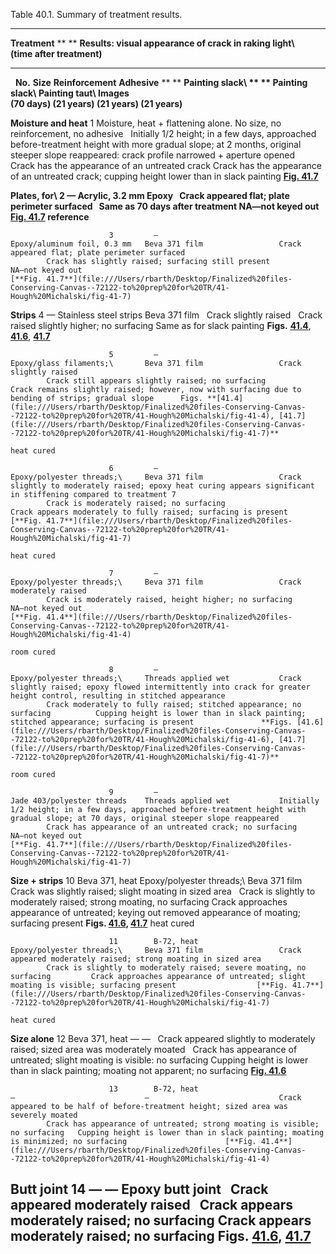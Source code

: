 Table 40.1. Summary of treatment results.

  -----------------------------------------------------------------------------------------------------------------------------------------------------------------------------------------------------------------------------------------------------------------------------------------------------------------------------------------------------------------------------------------------------------------------------------------------------------------------------------------------------------------------------------------------------------------------------------------------------------------------------------------------------------------------------------------------------------------------------------------------------------------------------------------------------------------------------------------------------------------------------------------------------------------------------------------------------------------------------------------------------
  **Treatment**                                                                                                                                                     ** **   **Results: visual appearance of crack in raking light\                                                                                                                                                                                                                                                                                                                                   
                                                                                                                                                                            (time after treatment)**                                                                                                                                                                                                                                                                                                                                                                 
  ----------------------- --------- --------------------------------------------------------------------------- ----------------------------- --------------------- ------- ------------------------------------------------------------------------------------------------------------------------------------------------------------------------------------------- ------- ---------------------------------------------------------------------------- ------------------------------------------------------------------------------------------------------- ----------------------------------------------------------------------------------------------------------------------------------------------------------------------------------------------------------------------------------------------------------------------------------------------------------------------------------------------------------------------------------------------------------------------------------
                                                                                                                                                                                                                                                                                                                                                                                                                                                                                                                                                                     

                          **No.**   **Size**                                                                    **Reinforcement**             **Adhesive**          ** **   **Painting slack\                                                                                                                                                                           ** **   **Painting slack\                                                            **Painting taut\                                                                                        **Images\
                                                                                                                                                                            (70 days)**                                                                                                                                                                                         (21 years)**                                                                 (21 years)**                                                                                            (21 years)**

  **Moisture and heat**   1         Moisture, heat + flattening alone. No size, no reinforcement, no adhesive                                                               Initially 1/2 height; in a few days, approached before-treatment height with more gradual slope; at 2 months, original steeper slope reappeared: crack profile narrowed + aperture opened           Crack has the appearance of an untreated crack                               Crack has the appearance of an untreated crack; cupping height lower than in slack painting             [**Fig. 41.7**](file:///Users/rbarth/Desktop/Finalized%20files-Conserving-Canvas--72122-to%20prep%20for%20TR/41-Hough%20Michalski/fig-41-7)

  **Plates, for\          2         —                                                                           Acrylic, 3.2 mm               Epoxy                         Crack appeared flat; plate perimeter surfaced                                                                                                                                                       Same as 70 days after treatment                                              NA—not keyed out                                                                                        [**Fig. 41.7**](file:///Users/rbarth/Desktop/Finalized%20files-Conserving-Canvas--72122-to%20prep%20for%20TR/41-Hough%20Michalski/fig-41-7)
  reference**                                                                                                                                                                                                                                                                                                                                                                                                                                                                                                                                                        

                          3         —                                                                           Epoxy/aluminum foil, 0.3 mm   Beva 371 film                 Crack appeared flat; plate perimeter surfaced                                                                                                                                                       Crack has slightly raised; surfacing still present                           NA—not keyed out                                                                                        [**Fig. 41.7**](file:///Users/rbarth/Desktop/Finalized%20files-Conserving-Canvas--72122-to%20prep%20for%20TR/41-Hough%20Michalski/fig-41-7)

  **Strips**              4         —                                                                           Stainless steel strips        Beva 371 film                 Crack slightly raised                                                                                                                                                                               Crack raised slightly higher; no surfacing                                   Same as for slack painting                                                                              **Figs.** [**41.4**](file:///Users/rbarth/Desktop/Finalized%20files-Conserving-Canvas--72122-to%20prep%20for%20TR/41-Hough%20Michalski/fig-41-4), [**41.6**](file:///Users/rbarth/Desktop/Finalized%20files-Conserving-Canvas--72122-to%20prep%20for%20TR/41-Hough%20Michalski/fig-41-6), [**41.7**](file:///Users/rbarth/Desktop/Finalized%20files-Conserving-Canvas--72122-to%20prep%20for%20TR/41-Hough%20Michalski/fig-41-7)

                          5         —                                                                           Epoxy/glass filaments;\       Beva 371 film                 Crack slightly raised                                                                                                                                                                               Crack still appears slightly raised; no surfacing                            Crack remains slightly raised; however, now with surfacing due to bending of strips; gradual slope      Figs. **[41.4](file:///Users/rbarth/Desktop/Finalized%20files-Conserving-Canvas--72122-to%20prep%20for%20TR/41-Hough%20Michalski/fig-41-4), [41.7](file:///Users/rbarth/Desktop/Finalized%20files-Conserving-Canvas--72122-to%20prep%20for%20TR/41-Hough%20Michalski/fig-41-7)**
                                                                                                                heat cured                                                                                                                                                                                                                                                                                                                                                                                                                                           

                          6         —                                                                           Epoxy/polyester threads;\     Beva 371 film                 Crack slightly to moderately raised; epoxy heat curing appears significant in stiffening compared to treatment 7                                                                                    Crack is moderately raised; no surfacing                                     Crack appears moderately to fully raised; surfacing is present                                          [**Fig. 41.7**](file:///Users/rbarth/Desktop/Finalized%20files-Conserving-Canvas--72122-to%20prep%20for%20TR/41-Hough%20Michalski/fig-41-7)
                                                                                                                heat cured                                                                                                                                                                                                                                                                                                                                                                                                                                           

                          7         —                                                                           Epoxy/polyester threads;\     Beva 371 film                 Crack moderately raised                                                                                                                                                                             Crack is moderately raised, height higher; no surfacing                      NA—not keyed out                                                                                        [**Fig. 41.4**](file:///Users/rbarth/Desktop/Finalized%20files-Conserving-Canvas--72122-to%20prep%20for%20TR/41-Hough%20Michalski/fig-41-4)
                                                                                                                room cured                                                                                                                                                                                                                                                                                                                                                                                                                                           

                          8         —                                                                           Epoxy/polyester threads;\     Threads applied wet           Crack slightly raised; epoxy flowed intermittently into crack for greater height control, resulting in stitched appearance                                                                          Crack moderately to fully raised; stitched appearance; no surfacing          Cupping height is lower than in slack painting; stitched appearance; surfacing is present               **Figs. [41.6](file:///Users/rbarth/Desktop/Finalized%20files-Conserving-Canvas--72122-to%20prep%20for%20TR/41-Hough%20Michalski/fig-41-6), [41.7](file:///Users/rbarth/Desktop/Finalized%20files-Conserving-Canvas--72122-to%20prep%20for%20TR/41-Hough%20Michalski/fig-41-7)**
                                                                                                                room cured                                                                                                                                                                                                                                                                                                                                                                                                                                           

                          9         —                                                                           Jade 403/polyester threads    Threads applied wet           Initially 1/2 height; in a few days, approached before-treatment height with gradual slope; at 70 days, original steeper slope reappeared                                                           Crack has appearance of an untreated crack; no surfacing                     NA—not keyed out                                                                                        [**Fig. 41.7**](file:///Users/rbarth/Desktop/Finalized%20files-Conserving-Canvas--72122-to%20prep%20for%20TR/41-Hough%20Michalski/fig-41-7)

  **Size + strips**       10        Beva 371, heat                                                              Epoxy/polyester threads;\     Beva 371 film                 Crack was slightly raised; slight moating in sized area                                                                                                                                             Crack is slightly to moderately raised; strong moating, no surfacing         Crack approaches appearance of untreated; keying out removed appearance of moating; surfacing present   **Figs. [41.6](file:///Users/rbarth/Desktop/Finalized%20files-Conserving-Canvas--72122-to%20prep%20for%20TR/41-Hough%20Michalski/fig-41-6), [41.7](file:///Users/rbarth/Desktop/Finalized%20files-Conserving-Canvas--72122-to%20prep%20for%20TR/41-Hough%20Michalski/fig-41-7)**
                                                                                                                heat cured                                                                                                                                                                                                                                                                                                                                                                                                                                           

                          11        B-72, heat                                                                  Epoxy/polyester threads;\     Beva 371 film                 Crack appeared moderately raised; strong moating in sized area                                                                                                                                      Crack is slightly to moderately raised; severe moating, no surfacing         Crack approaches appearance of untreated; slight moating is visible; surfacing present                  [**Fig. 41.7**](file:///Users/rbarth/Desktop/Finalized%20files-Conserving-Canvas--72122-to%20prep%20for%20TR/41-Hough%20Michalski/fig-41-7)
                                                                                                                heat cured                                                                                                                                                                                                                                                                                                                                                                                                                                           

  **Size alone**          12        Beva 371, heat                                                              —                             —                             Crack appeared slightly to moderately raised; sized area was moderately moated                                                                                                                      Crack has appearance of untreated; slight moating is visible: no surfacing   Cupping height is lower than in slack painting; moating not apparent; no surfacing                      [**Fig. 41.6**](file:///Users/rbarth/Desktop/Finalized%20files-Conserving-Canvas--72122-to%20prep%20for%20TR/41-Hough%20Michalski/fig-41-6)

                          13        B-72, heat                                                                  —                             —                             Crack appeared to be half of before-treatment height; sized area was severely moated                                                                                                                Crack has appearance of untreated; strong moating is visible; no surfacing   Cupping height is lower than in slack painting; moating is minimized; no surfacing                      [**Fig. 41.4**](file:///Users/rbarth/Desktop/Finalized%20files-Conserving-Canvas--72122-to%20prep%20for%20TR/41-Hough%20Michalski/fig-41-4)

  **Butt joint**          14        —                                                                           —                             Epoxy butt joint              Crack appeared moderately raised                                                                                                                                                                    Crack appears moderately raised; no surfacing                                Crack appears moderately raised; no surfacing                                                           **Figs. [41.6](file:///Users/rbarth/Desktop/Finalized%20files-Conserving-Canvas--72122-to%20prep%20for%20TR/41-Hough%20Michalski/fig-41-6), [41.7](file:///Users/rbarth/Desktop/Finalized%20files-Conserving-Canvas--72122-to%20prep%20for%20TR/41-Hough%20Michalski/fig-41-7)**
  -----------------------------------------------------------------------------------------------------------------------------------------------------------------------------------------------------------------------------------------------------------------------------------------------------------------------------------------------------------------------------------------------------------------------------------------------------------------------------------------------------------------------------------------------------------------------------------------------------------------------------------------------------------------------------------------------------------------------------------------------------------------------------------------------------------------------------------------------------------------------------------------------------------------------------------------------------------------------------------------------------
